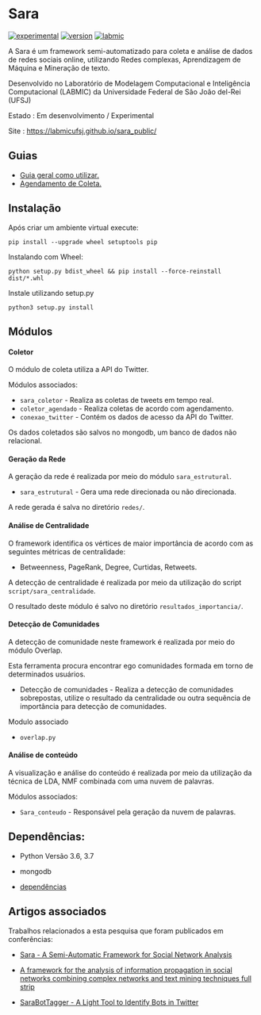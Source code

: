 # Sara
[![experimental](https://img.shields.io/badge/stability-experimental-red)](https://github.com/LabmicUFSJ/sara_public/) [![version](https://img.shields.io/badge/version-0.2-blue)](https://github.com/LabmicUFSJ/sara_public/blob/master/CHANGELOG.md) [![labmic](https://img.shields.io/badge/UFSJ-Labmic-lightgrey)](https://ufsj.edu.br/)





A Sara é um framework semi-automatizado para coleta e análise de dados de redes sociais online, utilizando Redes complexas, Aprendizagem de Máquina e Mineração de texto.

Desenvolvido no Laboratório de Modelagem Computacional e Inteligência Computacional (LABMIC) da Universidade Federal de São João del-Rei (UFSJ)

Estado : Em desenvolvimento / Experimental

Site : https://labmicufsj.github.io/sara_public/



## Guias

- [Guia geral como utilizar.](sara/Guias/Guia_execucao.md)
- [Agendamento de Coleta.](sara/Guias/Guia_agendamento.md)


## Instalação

Após criar um ambiente virtual execute:

``` console
pip install --upgrade wheel setuptools pip
```
Instalando com Wheel:

``` console
python setup.py bdist_wheel && pip install --force-reinstall dist/*.whl

```

Instale utilizando setup.py

``` console
python3 setup.py install
```

Módulos
-------

#### Coletor

O módulo de coleta utiliza a API do Twitter.

Módulos associados:
* `sara_coletor` - Realiza as coletas de tweets em tempo real.
* `coletor_agendado` - Realiza coletas de acordo com agendamento.
* `conexao_twitter` - Contém os dados de acesso da API do Twitter.

Os dados coletados são salvos no mongodb, um banco de dados não relacional.

#### Geração da Rede

A geração da rede é realizada por meio do módulo `sara_estrutural`.

* `sara_estrutural` - Gera uma rede direcionada ou não direcionada.

A rede gerada é salva no diretório `redes/`.

#### Análise de Centralidade

O framework identifica os vértices de maior importância de acordo com as seguintes métricas de centralidade:
- Betweenness, PageRank, Degree, Curtidas, Retweets.

A detecção de centralidade é realizada por meio da utilização do script `script/sara_centralidade`.

O resultado deste módulo é salvo no diretório `resultados_importancia/`.

#### Detecção de Comunidades

A detecção de comunidade neste framework é realizada por meio do módulo Overlap.

Esta ferramenta procura encontrar ego comunidades formada em torno de determinados usuários.

- Detecção de comunidades - Realiza a detecção de comunidades sobrepostas, utilize o resultado da centralidade ou outra sequência de importância para detecção de comunidades.

Modulo associado

- `overlap.py`

#### Análise de conteúdo

A visualização e análise do conteúdo é realizada por meio da utilização da técnica de LDA, NMF combinada com uma nuvem de palavras.

Módulos associados:

* `Sara_conteudo` - Responsável pela geração da nuvem de palavras.


## Dependências:
- Python Versão 3.6, 3.7
- mongodb

- [dependências](requirements.txt)

## Artigos associados

Trabalhos relacionados a esta pesquisa que foram publicados em conferências:

- [Sara - A Semi-Automatic Framework for Social Network Analysis](https://sol.sbc.org.br/index.php/webmedia_estendido/article/view/8137/8012)

- [A framework for the analysis of information propagation in social networks combining complex networks and text mining techniques full strip](https://dl.acm.org/doi/abs/10.1145/3323503.3360289)

- [SaraBotTagger - A Light Tool to Identify Bots in Twitter](https://link.springer.com/chapter/10.1007/978-3-030-65351-4_9)
